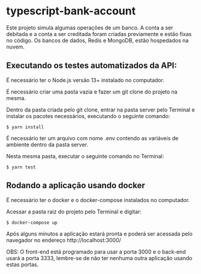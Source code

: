 # typescript-bank-account

Este projeto simula algumas operações de um banco. A conta a ser debitada e a conta a ser creditada foram criadas previamente e estão fixas no código. Os bancos de dados, Redis e MongoDB, estão hospedados na nuvem. 

## Executando os testes automatizados da API:

É necessário ter o Node.js versão 13+ instalado no computador.

É necessário criar uma pasta vazia e fazer um git clone do projeto na mesma.

Dentro da pasta criada pelo git clone, entrar na pasta server pelo Terminal e instalar os pacotes necessários, executando o seguinte comando:
```
$ yarn install
```

É necessário ter um arquivo com nome .env contendo as variáveis de ambiente dentro da pasta server.

Nesta mesma pasta, executar o seguinte comando no Terminal:

```
$ yarn test
``` 

## Rodando a aplicação usando docker

É necessário ter o docker e o docker-compose instalados no computador. 

Acessar a pasta raiz do projeto pelo Terminal e digitar:

```
$ docker-compose up
```

Após alguns minutos a aplicação estará pronta e poderá ser acessada pelo navegador no endereço http://localhost:3000/

OBS: O front-end está programado para usar a porta 3000 e o back-end usará a porta 3333, lembre-se de não ter nenhuma outra aplicação usando estas portas.


